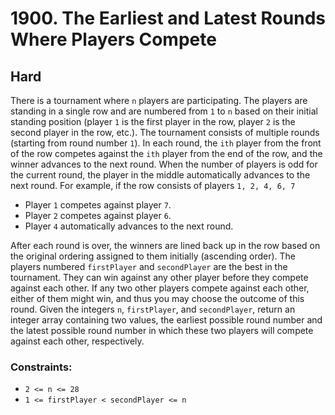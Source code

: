 # 1900. The Earliest and Latest Rounds Where Players Compete

## Hard

There is a tournament where `n` players are participating. The players are standing in a single row and are numbered
from `1` to `n` based on their initial standing position (player `1` is the first player in the row, player `2` is the
second player in the row, etc.). The tournament consists of multiple rounds (starting from round number `1`). In each
round, the `ith` player from the front of the row competes against the `ith` player from the end of the row, and the
winner advances to the next round. When the number of players is odd for the current round, the player in the middle
automatically advances to the next round. For example, if the row consists of players `1, 2, 4, 6, 7`

- Player `1` competes against player `7`.
- Player `2` competes against player `6`.
- Player `4` automatically advances to the next round.

After each round is over, the winners are lined back up in the row based on the original ordering assigned to them
initially (ascending order). The players numbered `firstPlayer` and `secondPlayer` are the best in the tournament. They
can win against any other player before they compete against each other. If any two other players compete against each
other, either of them might win, and thus you may choose the outcome of this round. Given the integers `n`,
`firstPlayer`, and `secondPlayer`, return an integer array containing two values, the earliest possible round number and
the latest possible round number in which these two players will compete against each other, respectively.

### Constraints:

- `2 <= n <= 28`
- `1 <= firstPlayer < secondPlayer <= n`
